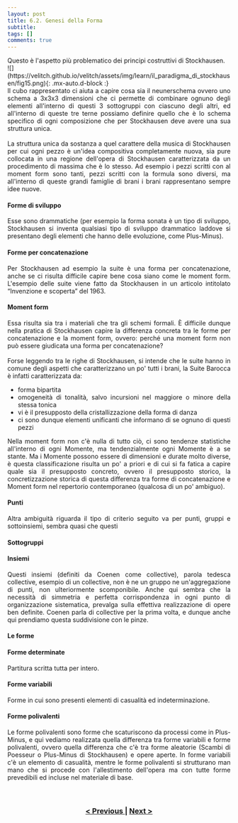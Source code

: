 ```yaml
---
layout: post
title: 6.2. Genesi della Forma
subtitle:
tags: []
comments: true
---
```

<div style="text-align:justify;">
Questo è l'aspetto più problematico dei principi costruttivi di Stockhausen.
</div>
![](https://velitch.github.io/velitch/assets/img/learn/il_paradigma_di_stockhausen/fig15.png){: .mx-auto.d-block :}
<div style="text-align:justify;">
Il cubo rappresentato ci aiuta a capire cosa sia il neunerschema ovvero uno schema a 3x3x3 dimensioni che ci permette di combinare ognuno degli elementi all'interno di questi 3 sottogruppi con ciascuno degli altri, ed all'interno di queste tre terne possiamo definire quello che è lo schema specifico di ogni composizione che per Stockhausen deve avere una sua struttura unica.
<br>
<br>
La struttura unica da sostanza a quel carattere della musica di Stockhausen per cui ogni pezzo è un'idea compositiva completamente nuova, sia pure collocata in una regione dell'opera di Stockhausen caratterizzata da un procedimento di massima che è lo stesso. Ad esempio i pezzi scritti con al moment form sono tanti, pezzi scritti con la formula sono diversi, ma all'interno di queste grandi famiglie di brani i brani rappresentano sempre idee nuove.
  <h4>Forme di sviluppo</h4>
Esse sono drammatiche (per esempio la forma sonata è un tipo di sviluppo, Stockhausen si inventa qualsiasi tipo di sviluppo drammatico laddove si presentano degli elementi che hanno delle evoluzione, come Plus-Minus).
  <h4>Forme per concatenazione</h4>
Per Stockhausen ad esempio la suite è una forma per concatenazione, anche se ci risulta difficile capire bene cosa siano come le moment form. L'esempio delle suite viene fatto da Stockhausen in un articolo intitolato “Invenzione e scoperta” del 1963.
  <h4>Moment form</h4>
Essa risulta sia tra i materiali che tra gli schemi formali. È difficile dunque nella pratica di Stockhausen capire la differenza concreta tra le forme per concatenazione e la moment form, ovvero: perché una moment form non può essere giudicata una forma per concatenazione?
<br>
<br>
Forse leggendo tra le righe di Stockhausen, si intende che le suite hanno in comune degli aspetti che caratterizzano un po' tutti i brani, la Suite Barocca è infatti caratterizzata da:
<ul>
  <li>forma bipartita</li>
  <li>omogeneità di tonalità, salvo incursioni nel maggiore o minore della stessa tonica</li>
  <li>vi è il presupposto della cristallizzazione della forma di danza</li>
  <li>ci sono dunque elementi unificanti che informano di se ognuno di questi pezzi</li>
</ul>
Nella moment form non c'è nulla di tutto ciò, ci sono tendenze statistiche all'interno di ogni Momente, ma tendenzialmente ogni Momente è a se stante. Ma i Momente possono essere di dimensioni e durate molto diverse, è questa classificazione risulta un po' a priori e di cui si fa fatica a capire quale sia il presupposto concreto, ovvero il presupposto storico, la concretizzazione storica di questa differenza tra forme di concatenazione e Moment form nel repertorio contemporaneo (qualcosa di un po' ambiguo).
<h4>Punti</h4>
Altra ambiguità riguarda il tipo di criterio seguito va per punti, gruppi e sottoinsiemi, sembra quasi che questi
<h4>Sottogruppi</h4>
<h4>Insiemi</h4>
Questi insiemi (definiti da Coenen come collective), parola tedesca collective, esempio di un collective, non è ne un gruppo ne un'aggregazione di punti, non ulteriormente scomponibile.
Anche qui sembra che la necessità di simmetria e perfetta corrispondenza in ogni punto di organizzazione sistematica, prevalga sulla effettiva realizzazione di opere ben definite.
Coenen parla di collective per la prima volta, e dunque anche qui prendiamo questa suddivisione con le pinze.
<h4>Le forme</h4>
<h4>Forme determinate</h4>
Partitura scritta tutta per intero.
<h4>Forme variabili</h4>
Forme in cui sono presenti elementi di casualità ed indeterminazione.
<h4>Forme polivalenti</h4>
Le forme polivalenti sono forme che scaturiscono da processi come in Plus-Minus, e qui vediamo realizzata quella differenza tra forme variabili e forme polivalenti, ovvero quella differenza che c'è tra forme aleatorie (Scambi di Poesseur o Plus-Minus di Stockhausen) e opere aperte. In forme variabili c'è un elemento di casualità, mentre le forme polivalenti si strutturano man mano che si procede con l'allestimento dell'opera ma con tutte forme prevedibili ed incluse nel materiale di base.
</div>
<br>
<br>
<h3 style="text-align:center">
<a href="https://velitch.github.io/velitch/2021-11-02-06_01_serializzazione/">< Previous </a>
|
<a href="https://velitch.github.io/velitch/2021-11-02-06_03_proiezione_della_formula/">Next ></a>
</h3>
